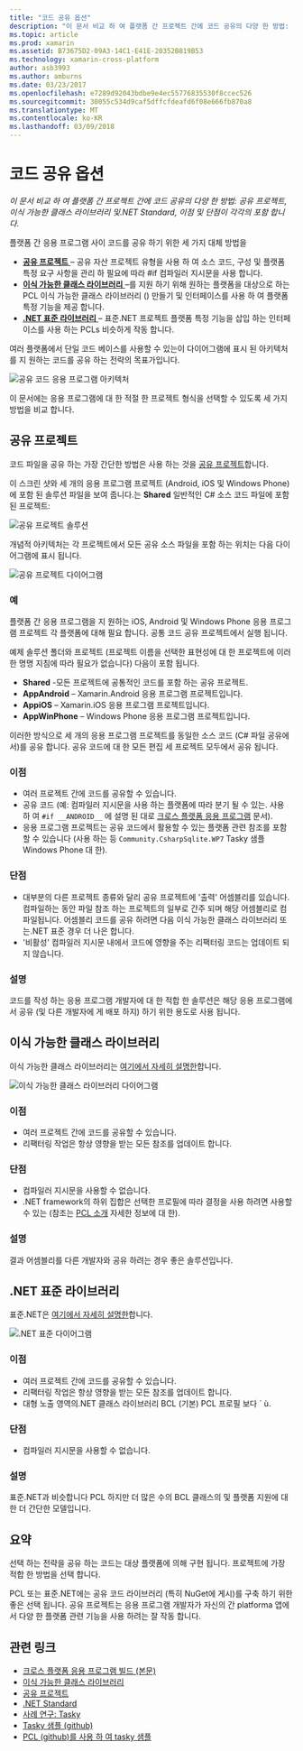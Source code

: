 ```yaml
---
title: "코드 공유 옵션"
description: "이 문서 비교 하 여 플랫폼 간 프로젝트 간에 코드 공유의 다양 한 방법: 공유 프로젝트, 이식 가능한 클래스 라이브러리 및.NET Standard, 이점 및 단점이 각각의 포함 합니다."
ms.topic: article
ms.prod: xamarin
ms.assetid: B73675D2-09A3-14C1-E41E-20352B819B53
ms.technology: xamarin-cross-platform
author: asb3993
ms.author: amburns
ms.date: 03/23/2017
ms.openlocfilehash: e7289d92043bdbe9e4ec55776835530f8ccec526
ms.sourcegitcommit: 30055c534d9caf5dffcfdeafd6f08e666fb870a8
ms.translationtype: MT
ms.contentlocale: ko-KR
ms.lasthandoff: 03/09/2018
---
```

# <a name="sharing-code-options"></a>코드 공유 옵션

_이 문서 비교 하 여 플랫폼 간 프로젝트 간에 코드 공유의 다양 한 방법: 공유 프로젝트, 이식 가능한 클래스 라이브러리 및.NET Standard, 이점 및 단점이 각각의 포함 합니다._

플랫폼 간 응용 프로그램 사이 코드를 공유 하기 위한 세 가지 대체 방법을

-   [**공유 프로젝트** ](#Shared_Projects) – 공유 자산 프로젝트 유형을 사용 하 여 소스 코드, 구성 및 플랫폼 특정 요구 사항을 관리 하 필요에 따라 #if 컴파일러 지시문을 사용 합니다.
-   [**이식 가능한 클래스 라이브러리** ](#Portable_Class_Libraries) –를 지원 하기 위해 원하는 플랫폼을 대상으로 하는 PCL 이식 가능한 클래스 라이브러리 () 만들기 및 인터페이스를 사용 하 여 플랫폼 특정 기능을 제공 합니다.
-   [**.NET 표준 라이브러리** ](#Net_Standard) – 표준.NET 프로젝트 플랫폼 특정 기능을 삽입 하는 인터페이스를 사용 하는 PCLs 비슷하게 작동 합니다.

여러 플랫폼에서 단일 코드 베이스를 사용할 수 있는이 다이어그램에 표시 된 아키텍처를 지 원하는 코드를 공유 하는 전략의 목표가입니다.

 ![](code-sharing-images/conceptualarchitecture.png "공유 코드 응용 프로그램 아키텍처")

이 문서에는 응용 프로그램에 대 한 적절 한 프로젝트 형식을 선택할 수 있도록 세 가지 방법을 비교 합니다.

<a name="Shared_Projects" />

## <a name="shared-projects"></a>공유 프로젝트

코드 파일을 공유 하는 가장 간단한 방법은 사용 하는 것을 [공유 프로젝트](~/cross-platform/app-fundamentals/shared-projects.md)합니다.

이 스크린 샷와 세 개의 응용 프로그램 프로젝트 (Android, iOS 및 Windows Phone)에 포함 된 솔루션 파일을 보여 줍니다.는 **Shared** 일반적인 C# 소스 코드 파일에 포함 된 프로젝트:

 ![](code-sharing-images/sharedsolution.png "공유 프로젝트 솔루션")

개념적 아키텍처는 각 프로젝트에서 모든 공유 소스 파일을 포함 하는 위치는 다음 다이어그램에 표시 됩니다.

 ![](code-sharing-images/sharedassetproject.png "공유 프로젝트 다이어그램")


### <a name="example"></a>예

플랫폼 간 응용 프로그램을 지 원하는 iOS, Android 및 Windows Phone 응용 프로그램 프로젝트 각 플랫폼에 대해 필요 합니다. 공통 코드 공유 프로젝트에서 실행 됩니다.

예제 솔루션 폴더와 프로젝트 (프로젝트 이름을 선택한 표현성에 대 한 프로젝트에 이러한 명명 지침에 따라 필요가 없습니다) 다음이 포함 됩니다.

-   **Shared** -모든 프로젝트에 공통적인 코드를 포함 하는 공유 프로젝트.
-   **AppAndroid** – Xamarin.Android 응용 프로그램 프로젝트입니다.
-   **AppiOS** – Xamarin.iOS 응용 프로그램 프로젝트입니다.
-   **AppWinPhone** – Windows Phone 응용 프로그램 프로젝트입니다.


이러한 방식으로 세 개의 응용 프로그램 프로젝트를 동일한 소스 코드 (C# 파일 공유에서)를 공유 합니다. 공유 코드에 대 한 모든 편집 세 프로젝트 모두에서 공유 됩니다.


### <a name="benefits"></a>이점

-  여러 프로젝트 간에 코드를 공유할 수 있습니다.
-  공유 코드 (예: 컴파일러 지시문을 사용 하는 플랫폼에 따라 분기 될 수 있는. 사용 하 여 `#if __ANDROID__` 에 설명 된 대로 [크로스 플랫폼 응용 프로그램](~/cross-platform/app-fundamentals/building-cross-platform-applications/index.md) 문서).
-  응용 프로그램 프로젝트는 공유 코드에서 활용할 수 있는 플랫폼 관련 참조를 포함할 수 있습니다 (사용 하는 등 `Community.CsharpSqlite.WP7` Tasky 샘플 Windows Phone 대 한).



### <a name="disadvantages"></a>단점

-  대부분의 다른 프로젝트 종류와 달리 공유 프로젝트에 '출력' 어셈블리를 있습니다. 컴파일하는 동안 파일 참조 하는 프로젝트의 일부로 간주 되며 해당 어셈블리로 컴파일됩니다. 어셈블리 코드를 공유 하려면 다음 이식 가능한 클래스 라이브러리 또는.NET 표준 경우 더 나은 합니다.
-  '비활성' 컴파일러 지시문 내에서 코드에 영향을 주는 리팩터링 코드는 업데이트 되지 않습니다.


 <a name="Shared_Remarks" />

### <a name="remarks"></a>설명

코드를 작성 하는 응용 프로그램 개발자에 대 한 적합 한 솔루션은 해당 응용 프로그램에서 공유 (및 다른 개발자에 게 배포 하지) 하기 위한 용도로 사용 됩니다.

 <a name="Portable_Class_Libraries" />


## <a name="portable-class-libraries"></a>이식 가능한 클래스 라이브러리


이식 가능한 클래스 라이브러리는 [여기에서 자세히 설명한](~/cross-platform/app-fundamentals/pcl.md)합니다.

 ![](code-sharing-images/portableclasslibrary.png "이식 가능한 클래스 라이브러리 다이어그램")


### <a name="benefits"></a>이점

-  여러 프로젝트 간에 코드를 공유할 수 있습니다.
-  리팩터링 작업은 항상 영향을 받는 모든 참조를 업데이트 합니다.


### <a name="disadvantages"></a>단점

-  컴파일러 지시문을 사용할 수 없습니다.
-  .NET framework의 하위 집합은 선택한 프로필에 따라 결정을 사용 하려면 사용할 수 있는 (참조는 [PCL 소개](~/cross-platform/app-fundamentals/pcl.md) 자세한 정보에 대 한).


### <a name="remarks"></a>설명

결과 어셈블리를 다른 개발자와 공유 하려는 경우 좋은 솔루션입니다.



<a name="Net_Standard" />

## <a name="net-standard-libraries"></a>.NET 표준 라이브러리

표준.NET은 [여기에서 자세히 설명한](~/cross-platform/app-fundamentals/net-standard.md)합니다.

![](code-sharing-images/netstandard.png ".NET 표준 다이어그램")

### <a name="benefits"></a>이점

-  여러 프로젝트 간에 코드를 공유할 수 있습니다.
-  리팩터링 작업은 항상 영향을 받는 모든 참조를 업데이트 합니다.
-  대형 노출 영역의.NET 클래스 라이브러리 BCL (기본) PCL 프로필 보다 ´ ù.

### <a name="disadvantages"></a>단점

 -  컴파일러 지시문을 사용할 수 없습니다.

### <a name="remarks"></a>설명

표준.NET과 비슷합니다 PCL 하지만 더 많은 수의 BCL 클래스의 및 플랫폼 지원에 대 한 더 간단한 모델입니다.



## <a name="summary"></a>요약

선택 하는 전략을 공유 하는 코드는 대상 플랫폼에 의해 구현 됩니다. 프로젝트에 가장 적합 한 방법을 선택 합니다.

PCL 또는 표준.NET에는 공유 코드 라이브러리 (특히 NuGet에 게시)를 구축 하기 위한 좋은 선택 됩니다. 공유 프로젝트는 응용 프로그램 개발자가 자신의 간 platforma 앱에서 다양 한 플랫폼 관련 기능을 사용 하려는 잘 작동 합니다.


## <a name="related-links"></a>관련 링크

- [크로스 플랫폼 응용 프로그램 빌드 (본문)](~/cross-platform/app-fundamentals/building-cross-platform-applications/index.md)
- [이식 가능한 클래스 라이브러리](~/cross-platform/app-fundamentals/pcl.md)
- [공유 프로젝트](~/cross-platform/app-fundamentals/shared-projects.md)
- [.NET Standard](~/cross-platform/app-fundamentals/net-standard.md)
- [사례 연구: Tasky](~/cross-platform/app-fundamentals/building-cross-platform-applications/case-study-tasky.md)
- [Tasky 샘플 (github)](https://github.com/xamarin/mobile-samples/tree/master/Tasky)
- [PCL (github)를 사용 하 여 tasky 샘플](https://github.com/xamarin/mobile-samples/tree/master/TaskyPortable)
